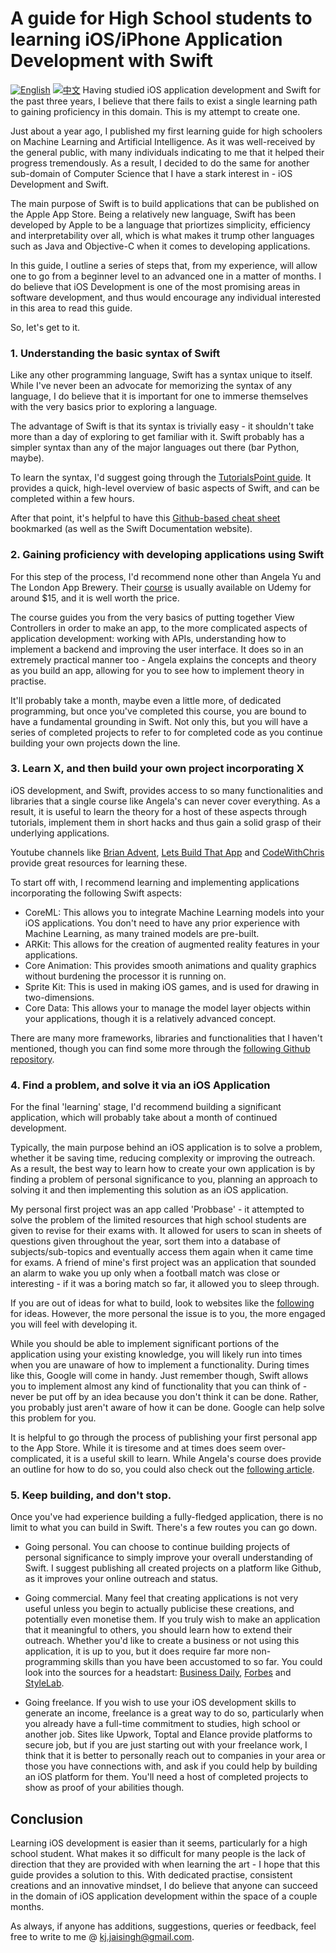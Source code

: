 # A guide for High School students to learning iOS/iPhone Application Development with Swift
<a href="./README.md"><img alt="English" src="https://img.shields.io/badge/English-lightgrey"></a>
<a href="./README-CN.md"><img alt="中文" src="https://img.shields.io/badge/Chinese%20(中文)-lightgrey"></a>
Having studied iOS application development and Swift for the past three years, I believe that there fails to exist a single learning path to gaining proficiency in this domain. This is my attempt to create one.


Just about a year ago, I published my first learning guide for high schoolers on Machine Learning and Artificial Intelligence. As it was well-received by the general public, with many individuals indicating to me that it helped their progress tremendously. As a result, I decided to do the same for another sub-domain of Computer Science that I have a stark interest in - iOS Development and Swift.


The main purpose of Swift is to build applications that can be published on the Apple App Store. Being a relatively new language, Swift has been developed by Apple to be a language that priortizes simplicity, efficiency and interpretability over all, which is what makes it trump other languages such as Java and Objective-C when it comes to developing applications. 


In this guide, I outline a series of steps that, from my experience, will allow one to go from a beginner level to an advanced one in a matter of months. I do believe that iOS Development is one of the most promising areas in software development, and thus would encourage any individual interested in this area to read this guide.


So, let's get to it.


### 1. Understanding the basic syntax of Swift
Like any other programming language, Swift has a syntax unique to itself. While I've never been an advocate for memorizing the syntax of any language, I do believe that it is important for one to immerse themselves with the very basics prior to exploring a language. 


The advantage of Swift is that its syntax is trivially easy - it shouldn't take more than a day of exploring to get familiar with it. Swift probably has a simpler syntax than any of the major languages out there (bar Python, maybe).


To learn the syntax, I'd suggest going through the [TutorialsPoint guide](https://www.tutorialspoint.com/swift/swift_basic_syntax.htm). It provides a quick, high-level overview of basic aspects of Swift, and can be completed within a few hours.


After that point, it's helpful to have this [Github-based cheat sheet](https://github.com/reinder42/SwiftCheatsheet) bookmarked (as well as the Swift Documentation website).


### 2. Gaining proficiency with developing applications using Swift
For this step of the process, I'd recommend none other than Angela Yu and The London App Brewery. Their [course](https://www.udemy.com/ios11-app-development-bootcamp/) is usually available on Udemy for around $15, and it is well worth the price.


The course guides you from the very basics of putting together View Controllers in order to make an app, to the more complicated aspects of application development: working with APIs, understanding how to implement a backend and improving the user interface. It does so in an extremely practical manner too - Angela explains the concepts and theory as you build an app, allowing for you to see how to implement theory in practise.


It'll probably take a month, maybe even a little more, of dedicated programming, but once you've completed this course, you are bound to have a fundamental grounding in Swift. Not only this, but you will have a series of completed projects to refer to for completed code as you continue building your own projects down the line.


### 3. Learn X, and then build your own project incorporating X
iOS development, and Swift, provides access to so many functionalities and libraries that a single course like Angela's can never cover everything. As a result, it is useful to learn the theory for a host of these aspects through tutorials, implement them in short hacks and thus gain a solid grasp of their underlying applications.


Youtube channels like [Brian Advent](https://www.youtube.com/channel/UCysEngjfeIYapEER9K8aikw/featured), [Lets Build That App](https://www.youtube.com/channel/UCuP2vJ6kRutQBfRmdcI92mA) and [CodeWithChris](https://www.youtube.com/channel/UC2D6eRvCeMtcF5OGHf1-trw) provide great resources for learning these. 


To start off with, I recommend learning and implementing applications incorporating the following Swift aspects:
- CoreML: This allows you to integrate Machine Learning models into your iOS applications. You don't need to have any prior experience with Machine Learning, as many trained models are pre-built.
- ARKit: This allows for the creation of augmented reality features in your applications.
- Core Animation: This provides smooth animations and quality graphics without burdening the processor it is running on.
- Sprite Kit: This is used in making iOS games, and is used for drawing in two-dimensions.
- Core Data: This allows your to manage the model layer objects within your applications, though it is a relatively advanced concept.


There are many more frameworks, libraries and functionalities that I haven't mentioned, though you can find some more through the [following Github repository](https://github.com/Wolg/awesome-swift).


### 4. Find a problem, and solve it via an iOS Application
For the final 'learning' stage, I'd recommend building a significant application, which will probably take about a month of continued development.


Typically, the main purpose behind an iOS application is to solve a problem, whether it be saving time, reducing complexity or improving the outreach. As a result, the best way to learn how to create your own application is by finding a problem of personal significance to you, planning an approach to solving it and then implementing this solution as an iOS application.


My personal first project was an app called 'Probbase' - it attempted to solve the problem of the limited resources that high school students are given to revise for their exams with. It allowed for users to scan in sheets of questions given throughout the year, sort them into a database of subjects/sub-topics and eventually access them again when it came time for exams. A friend of mine's first project was an application that sounded an alarm to wake you up only when a football match was close or interesting - if it was a boring match so far, it allowed you to sleep through.


If you are out of ideas for what to build, look to websites like the [following](https://www.ideaswatch.com/startup-ideas/app) for ideas. However, the more personal the issue is to you, the more engaged you will feel with developing it.


While you should be able to implement significant portions of the application using your existing knowledge, you will likely run into times when you are unaware of how to implement a functionality. During times like this, Google will come in handy. Just remember though, Swift allows you to implement almost any kind of functionality that you can think of - never be put off by an idea because you don't think it can be done. Rather, you probably just aren't aware of how it can be done. Google can help solve this problem for you.


It is helpful to go through the process of publishing your first personal app to the App Store. While it is tiresome and at times does seem over-complicated, it is a useful skill to learn. While Angela's course does provide an outline for how to do so, you could also check out the [following article](https://medium.com/@the_manifest/how-to-publish-your-app-on-apples-app-store-in-2018-f76f22a5c33a).


### 5. Keep building, and don't stop.
Once you've had experience building a fully-fledged application, there is no limit to what you can build in Swift. There's a few routes you can go down.


- Going personal. You can choose to continue building projects of personal significance to simply improve your overall understanding of Swift. I suggest publishing all created projects on a platform like Github, as it improves your online outreach and status. 


- Going commercial. Many feel that creating applications is not very useful unless you begin to actually publicise these creations, and potentially even monetise them. If you truly wish to make an application that it meaningful to others, you should learn how to extend their outreach. Whether you'd like to create a business or not using this application, it is up to you, but it does require far more non-programming skills than you have been accustomed to so far. You could look into the sources for a headstart: [Business Daily](https://www.businessnewsdaily.com/4686-how-to-start-a-business.html), [Forbes](https://www.forbes.com/sites/allbusiness/2015/11/07/65-simple-ways-to-promote-your-mobile-app/#45863cf748c4) and [StyleLab](https://r-stylelab.com/company/blog/mobile-technologies/how-to-monetize-ios-app-in-2017-beyond).


- Going freelance. If you wish to use your iOS development skills to generate an income, freelance is a great way to do so, particularly when you already have a full-time commitment to studies, high school or another job. Sites like Upwork, Toptal and Elance provide platforms to secure job, but if you are just starting out with your freelance work, I think that it is better to personally reach out to companies in your area or those you have connections with, and ask if you could help by building an iOS platform for them. You'll need a host of completed projects to show as proof of your abilities though.


## Conclusion
Learning iOS development is easier than it seems, particularly for a high school student. What makes it so difficult for many people is the lack of direction that they are provided with when learning the art - I hope that this guide provides a solution to this. With dedicated practise, consistent creations and an innovative mindset, I do believe that anyone can succeed in the domain of iOS application development within the space of a couple months.


As always, if anyone has additions, suggestions, queries or feedback, feel free to write to me @ [kj.jaisingh@gmail.com](mailto:kj.jaisingh@gmail.com). 
